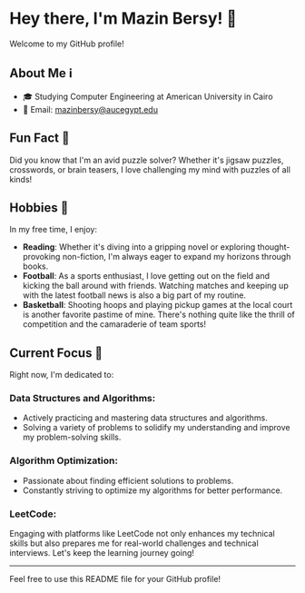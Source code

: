 # Hey there, I'm Mazin Bersy! 👋

Welcome to my GitHub profile!

## About Me ℹ️

- 🎓 Studying Computer Engineering at American University in Cairo
- 📧 Email: mazinbersy@aucegypt.edu

## Fun Fact 🎉

Did you know that I'm an avid puzzle solver? Whether it's jigsaw puzzles, crosswords, or brain teasers, I love challenging my mind with puzzles of all kinds!

## Hobbies 🎨

In my free time, I enjoy:
- **Reading**: Whether it's diving into a gripping novel or exploring thought-provoking non-fiction, I'm always eager to expand my horizons through books.
- **Football**: As a sports enthusiast, I love getting out on the field and kicking the ball around with friends. Watching matches and keeping up with the latest football news is also a big part of my routine.
- **Basketball**: Shooting hoops and playing pickup games at the local court is another favorite pastime of mine. There's nothing quite like the thrill of competition and the camaraderie of team sports!

## Current Focus 🎯

Right now, I'm dedicated to:

### Data Structures and Algorithms:
- Actively practicing and mastering data structures and algorithms.
- Solving a variety of problems to solidify my understanding and improve my problem-solving skills.

### Algorithm Optimization:
- Passionate about finding efficient solutions to problems.
- Constantly striving to optimize my algorithms for better performance.

### LeetCode: 
Engaging with platforms like LeetCode not only enhances my technical skills but also prepares me for real-world challenges and technical interviews. Let's keep the learning journey going!

---

Feel free to use this README file for your GitHub profile!
